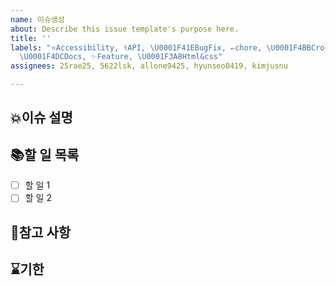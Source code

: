 ```yaml
---
name: 이슈생성
about: Describe this issue template's purpose here.
title: ''
labels: "⭐️Accessibility, ⚕API, \U0001F41EBugFix, ✏️chore, \U0001F4BBCrossBrowing,
  \U0001F4DCDocs, ✨Feature, \U0001F3A8Html&css"
assignees: 25rae25, 5622lsk, allone9425, hyunseo0419, kimjusnu

---
```


<!--
이슈 이름 컨벤션
[BUG] : 기존 기능의 문제를 수정하는 작업
[FEAT] : 새로운 기능을 추가하는 작업
[IMPR] : 기존 기능이나 코드의 개선 작업
[DOC] : 문서 작성 및 업데이트 작업
[OTHER] : 기타 필요한 작업
-->

## 💥이슈 설명

## 📚할 일 목록
- [ ] 할 일 1
- [ ] 할 일 2

## 👀참고 사항

## ⌛기한
